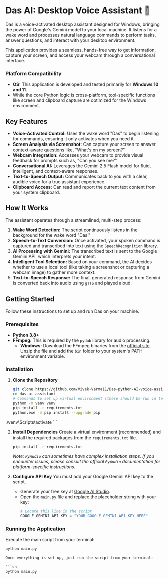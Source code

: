 # Das AI: Desktop Voice Assistant 🤖

Das is a voice-activated desktop assistant designed for Windows, bringing the power of Google's Gemini model to your local machine. It listens for a wake word and processes natural language commands to perform tasks, answer questions, and interact with your desktop environment.

This application provides a seamless, hands-free way to get information, capture your screen, and access your webcam through a conversational interface.

### Platform Compatibility

*   **OS:** This application is developed and tested primarily for **Windows 10 and 11**.
*   While the core Python logic is cross-platform, tool-specific functions like screen and clipboard capture are optimized for the Windows environment.

## Key Features

*   **Voice-Activated Control:** Uses the wake word "Das" to begin listening for commands, ensuring it only activates when you need it.
*   **Screen Analysis via Screenshot:** Can capture your screen to answer context-aware questions like, "What's on my screen?"
*   **Webcam Integration:** Accesses your webcam to provide visual feedback for prompts such as, "Can you see me?"
*   **Conversational AI:** Leverages the Gemini 2.5 Flash model for fluid, intelligent, and context-aware responses.
*   **Text-to-Speech Output:** Communicates back to you with a clear, audible voice for a true assistant experience.
*   **Clipboard Access:** Can read and report the current text content from your system clipboard.

## How It Works

The assistant operates through a streamlined, multi-step process:

1.  **Wake Word Detection:** The script continuously listens in the background for the wake word "Das."
2.  **Speech-to-Text Conversion:** Once activated, your spoken command is captured and transcribed into text using the `SpeechRecognition` library.
3.  **AI Processing with Gemini:** The transcribed text is sent to the Google Gemini API, which interprets your intent.
4.  **Intelligent Tool Selection:** Based on your command, the AI decides whether to use a local tool (like taking a screenshot or capturing a webcam image) to gather more context.
5.  **Text-to-Speech Response:** The final, generated response from Gemini is converted back into audio using `gTTS` and played aloud.

## Getting Started

Follow these instructions to set up and run Das on your machine.

### Prerequisites

*   **Python 3.8+**
*   **FFmpeg:** This is required by the `pydub` library for audio processing.
    *   **Windows:** Download the FFmpeg binaries from the [official site](https://ffmpeg.org/download.html). Unzip the file and add the `bin` folder to your system's PATH environment variable.

### Installation

1.  **Clone the Repository**
    ```sh
    git clone https://github.com/Vivek-Varma11/Das-python-AI-voice-assistant.git
    cd das-ai-assistant
    # Commands to set up virtual environment (these should be run in terminal, not in requirements.txt)
    python -m venv venv  
    pip install -r requirements.txt     
    python.exe -m pip install --upgrade pip

   .\venv\Scripts\activate 
    ```

2.  **Install Dependencies**
    Create a virtual environment (recommended) and install the required packages from the `requirements.txt` file.
    ```sh
    pip install -r requirements.txt
    ```
    *Note: `PyAudio` can sometimes have complex installation steps. If you encounter issues, please consult the official `PyAudio` documentation for platform-specific instructions.*

3.  **Configure API Key**
    You must add your Google Gemini API key to the script.
    *   Generate your free key at [Google AI Studio](https://aistudio.google.com/app/apikey).
    *   Open the `main.py` file and replace the placeholder string with your key:
        ```python
        # Locate this line in the script
        GOOGLE_GEMINI_API_KEY = "YOUR_GOOGLE_GEMINI_API_KEY_HERE"
        ```

### Running the Application

Execute the main script from your terminal:

```sh
python main.py

Once everything is set up, just run the script from your terminal:

```sh
python main.py
